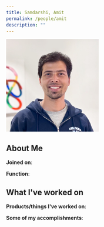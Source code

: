```yaml
---
title: Samdarshi, Amit
permalink: /people/amit
description: ""
---
```


<img src="/images/headshots/amit.jpg" title="Samdarshi, Amit" alt="Samdarshi, Amit" style="width:50%;margin-left:0">

## About Me

**Joined on**: 

**Function**: 

## What I've worked on

**Products/things I've worked on**:


**Some of my accomplishments**:

